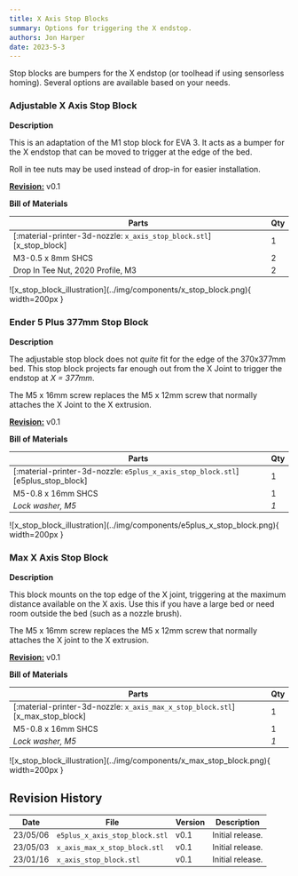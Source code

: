 ```yaml
---
title: X Axis Stop Blocks
summary: Options for triggering the X endstop.
authors: Jon Harper
date: 2023-5-3
---
```


Stop blocks are bumpers for the X endstop (or toolhead if using sensorless homing). Several options are available based on your needs.

### Adjustable X Axis Stop Block

<div markdown class="jh-grid-container jh-grid-2">
<div markdown class="jh-grid-para">

**Description**

This is an adaptation of the M1 stop block for EVA 3. It acts as a bumper for the X endstop that can be moved to trigger at the edge of the bed.

Roll in tee nuts may be used instead of drop-in for easier installation.

[**Revision:**](#revision-history) v0.1

**Bill of Materials**

| Parts     | Qty |
|-----------|-----|
| [:material-printer-3d-nozzle: `x_axis_stop_block.stl`][x_stop_block] | 1 |
| M3-0.5 x 8mm SHCS | 2 |
| Drop In Tee Nut, 2020 Profile, M3 | 2 | 

</div>
<div markdown class="jh-grid-img">
![x_stop_block_illustration](../img/components/x_stop_block.png){ width=200px }
</div>
</div>

### Ender 5 Plus 377mm Stop Block

<div markdown class="jh-grid-container jh-grid-2">
<div markdown class="jh-grid-para">

**Description**

The adjustable stop block does not *quite* fit for the edge of the 370x377mm bed. This stop block projects far enough out from the X Joint to trigger the endstop at *X = 377mm*.

The M5 x 16mm screw replaces the M5 x 12mm screw that normally attaches the X Joint to the X extrusion.

[**Revision:**](#revision-history) v0.1

**Bill of Materials**

| Parts     | Qty |
|-----------|-----|
| [:material-printer-3d-nozzle: `e5plus_x_axis_stop_block.stl`][e5plus_stop_block] | 1 |
| M5-0.8 x 16mm SHCS | 1 |
| *Lock washer, M5* | *1* | 

</div>
<div markdown class="jh-grid-img">
![x_stop_block_illustration](../img/components/e5plus_x_stop_block.png){ width=200px }
</div>
</div>

### Max X Axis Stop Block

<div markdown class="jh-grid-container jh-grid-2">
<div markdown class="jh-grid-para">

**Description**

This block mounts on the top edge of the X joint, triggering at the maximum distance available on the X axis. Use this if you have a large bed or need room outside the bed (such as a nozzle brush).

The M5 x 16mm screw replaces the M5 x 12mm screw that normally attaches the X joint to the X extrusion.

[**Revision:**](#revision-history) v0.1

**Bill of Materials**

| Parts     | Qty |
|-----------|-----|
| [:material-printer-3d-nozzle: `x_axis_max_x_stop_block.stl`][x_max_stop_block] | 1 |
| M5-0.8 x 16mm SHCS | 1 |
| *Lock washer, M5* | *1* | 

</div>
<div markdown class="jh-grid-img">
![x_stop_block_illustration](../img/components/x_max_stop_block.png){ width=200px }
</div>
</div>

## Revision History

| Date | File | Version | Description |
|------|------|---------|-------------|
| 23/05/06 | `e5plus_x_axis_stop_block.stl` | v0.1 | Initial release. |
| 23/05/03 | `x_axis_max_x_stop_block.stl`  | v0.1 | Initial release. |
| 23/01/16 | `x_axis_stop_block.stl`        | v0.1 | Initial release. |